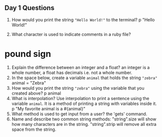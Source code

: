 ## Day 1 Questions

1. How would you print the string `"Hello World!"` to the terminal?
 p "Hello World!"

1. What character is used to indicate comments in a ruby file?
 # pound sign
1. Explain the difference between an integer and a float?
an integer is a whole number, a float has decimals i.e. not a whole number.
1. In the space below, create a variable `animal` that holds the string `"zebra"`
animal = "Zebra"
1. How would you print the string `"zebra"` using the variable that you created above?
p animal
1. What is interpolation? Use interpolation to print a sentence using the variable `animal`.
 It is a method of printing a string with variables inside it.
 p "My favorite animal is a #{animal}"
1. What method is used to get input from a user?
 the 'gets' command.
1. Name and describe two common string methods:
 "string".size will show how many characters are in the string.
 "string".strip will remove all extra space from the string. 
